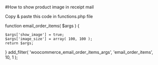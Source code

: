 #How to show product image in receipt mail

Copy & paste this code in functions.php file

 
function email_order_items( $args ) {

    $args['show_image'] = true;
    $args['image_size'] = array( 100, 100 );
    return $args; 
}
add_filter( 'woocommerce_email_order_items_args', 'email_order_items', 10, 1 );
